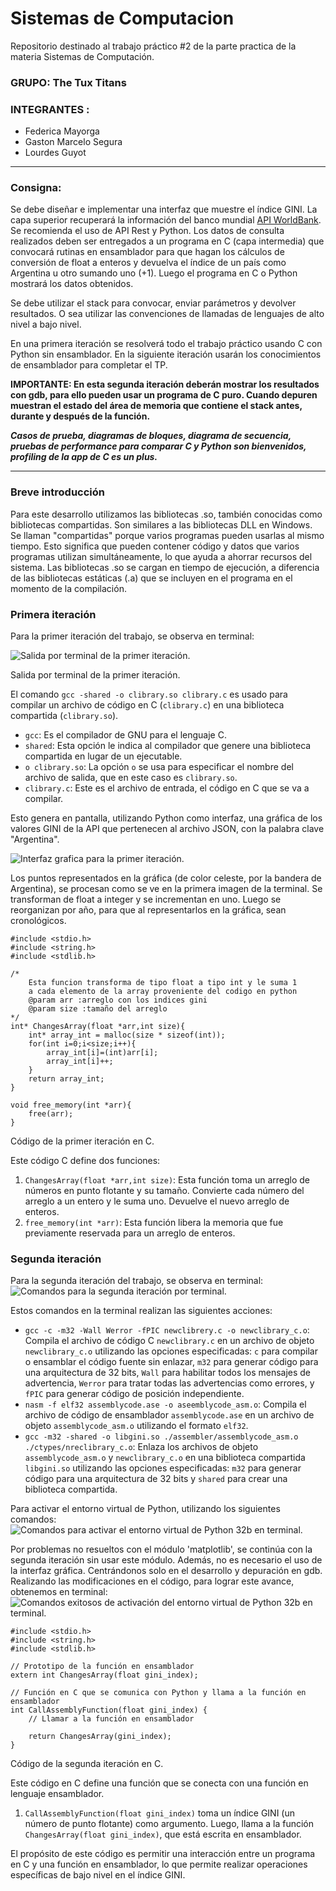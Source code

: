 # Sistemas de Computacion
Repositorio destinado al trabajo práctico #2 de la parte practica de la materia Sistemas de Computación.  
### GRUPO: The Tux Titans
### INTEGRANTES : 
- Federica Mayorga
- Gaston Marcelo Segura
- Lourdes Guyot

---
### Consigna:

Se debe diseñar e implementar una interfaz que muestre el índice GINI. La capa superior recuperará la información del banco mundial [API WorldBank](https://api.worldbank.org/v2/en/country/all/indicator/SI.POV.GINI?format=json&date=2011:2020&per_page=32500&page=1&country=%22Argentina%22). Se recomienda el uso de API Rest y Python. Los datos de consulta realizados deben ser entregados a un programa en C (capa intermedia) que convocará rutinas en ensamblador para que hagan los cálculos de conversión de float a enteros y devuelva el índice de un país como Argentina u otro sumando uno (+1). Luego el programa en C o Python mostrará los datos obtenidos.

Se debe utilizar el stack para convocar, enviar parámetros y devolver resultados. O sea utilizar las convenciones de llamadas de lenguajes de alto nivel a bajo nivel.

En una primera iteración se resolverá todo el trabajo práctico usando C con Python sin ensamblador. En la siguiente iteración usarán los conocimientos de ensamblador para completar el TP.

**IMPORTANTE: En esta segunda iteración deberán mostrar los resultados con gdb, para ello pueden usar un programa de C puro. Cuando depuren muestran el estado del área de memoria que contiene el stack antes, durante y después de la función.**

***Casos de prueba, diagramas de bloques, diagrama de secuencia, pruebas de performance para comparar C y Python son bienvenidos, profiling de la app de C es un plus.***

---
### Breve introducción

Para este desarrollo utilizamos las bibliotecas .so, también conocidas como bibliotecas compartidas. Son similares a las bibliotecas DLL en Windows. Se llaman "compartidas" porque varios programas pueden usarlas al mismo tiempo. Esto significa que pueden contener código y datos que varios programas utilizan simultáneamente, lo que ayuda a ahorrar recursos del sistema. Las bibliotecas .so se cargan en tiempo de ejecución, a diferencia de las bibliotecas estáticas (.a) que se incluyen en el programa en el momento de la compilación.

### Primera iteración

Para la primer iteración del trabajo, se observa en terminal:

![Salida por terminal de la primer iteración.](https://github.com/FedericaMayorga01/SistDeCompTP2/assets/131220584/26dabf06-f34e-444d-a753-67dd00f1eeef)


Salida por terminal de la primer iteración.

El comando `gcc -shared -o clibrary.so clibrary.c` es usado para compilar un archivo de código en C (`clibrary.c`) en una biblioteca compartida (`clibrary.so`).

- `gcc`: Es el compilador de GNU para el lenguaje C.
- `shared`: Esta opción le indica al compilador que genere una biblioteca compartida en lugar de un ejecutable.
- `o clibrary.so`: La opción `o` se usa para especificar el nombre del archivo de salida, que en este caso es `clibrary.so`.
- `clibrary.c`: Este es el archivo de entrada, el código en C que se va a compilar.

Esto genera en pantalla, utilizando Python como interfaz, una gráfica de los valores GINI de la API que pertenecen al archivo JSON, con la palabra clave "Argentina".

![Interfaz grafica para la primer iteración.](https://github.com/FedericaMayorga01/SistDeCompTP2/assets/131220584/90139278-80ba-42c6-bf17-eb2960cb17f3)

Los puntos representados en la gráfica (de color celeste, por la bandera de Argentina), se procesan como se ve en la primera imagen de la terminal. Se transforman de float a integer y se incrementan en uno. Luego se reorganizan por año, para que al representarlos en la gráfica, sean cronológicos.


```
#include <stdio.h>
#include <string.h>
#include <stdlib.h>

/*
    Esta funcion transforma de tipo float a tipo int y le suma 1 
    a cada elemento de la array proveniente del codigo en python 
    @param arr :arreglo con los indices gini
    @param size :tamaño del arreglo
*/
int* ChangesArray(float *arr,int size){
    int* array_int = malloc(size * sizeof(int));
    for(int i=0;i<size;i++){
        array_int[i]=(int)arr[i];
        array_int[i]++;
    }
    return array_int;
}

void free_memory(int *arr){
    free(arr);
}
```
Código de la primer iteración en C.

Este código C define dos funciones:

1. `ChangesArray(float *arr,int size)`: Esta función toma un arreglo de números en punto flotante y su tamaño. Convierte cada número del arreglo a un entero y le suma uno. Devuelve el nuevo arreglo de enteros.
2. `free_memory(int *arr)`: Esta función libera la memoria que fue previamente reservada para un arreglo de enteros.


### Segunda iteración

Para la segunda iteración del trabajo, se observa en terminal:
![Comandos para la segunda iteración por terminal.](https://github.com/FedericaMayorga01/SistDeCompTP2/assets/131220584/d69c9e65-47bf-4a62-8da9-2d7462884248)

Estos comandos en la terminal realizan las siguientes acciones:

- `gcc -c -m32 -Wall Werror -fPIC newclibrery.c -o newclibrary_c.o`: Compila el archivo de código C `newclibrary.c` en un archivo de objeto `newclibrary_c.o` utilizando las opciones especificadas: `c` para compilar o ensamblar el código fuente sin enlazar, `m32` para generar código para una arquitectura de 32 bits, `Wall` para habilitar todos los mensajes de advertencia, `Werror` para tratar todas las advertencias como errores, y `fPIC` para generar código de posición independiente.
- `nasm -f elf32 assemblycode.ase -o aseemblycode_asm.o`: Compila el archivo de código de ensamblador `assemblycode.ase` en un archivo de objeto `assemblycode_asm.o` utilizando el formato `elf32`.
- `gcc -m32 -shared -o libgini.so ./assembler/assemblycode_asm.o ./ctypes/nreclibrary_c.o`: Enlaza los archivos de objeto `assemblycode_asm.o` y `newclibrary_c.o` en una biblioteca compartida `libgini.so` utilizando las opciones especificadas: `m32` para generar código para una arquitectura de 32 bits y `shared` para crear una biblioteca compartida.

Para activar el entorno virtual de Python, utilizando los siguientes comandos:
![Comandos para activar el entorno virtual de Python 32b en terminal.](https://github.com/FedericaMayorga01/SistDeCompTP2/assets/131220584/de08e997-ee36-4645-99ad-e31013bb0386)

Por problemas no resueltos con el módulo 'matplotlib', se continúa con la segunda iteración sin usar este módulo. Además, no es necesario el uso de la interfaz gráfica. Centrándonos solo en el desarrollo y depuración en gdb.
Realizando las modificaciones en el código, para lograr este avance, obtenemos en terminal:
![Comandos exitosos de activación del entorno virtual de Python 32b en terminal.](https://github.com/FedericaMayorga01/SistDeCompTP2/assets/131220584/7662cbb1-fdd2-49a4-bdb3-47816ef17c54)


```
#include <stdio.h>
#include <string.h>
#include <stdlib.h>

// Prototipo de la función en ensamblador
extern int ChangesArray(float gini_index);

// Función en C que se comunica con Python y llama a la función en ensamblador
int CallAssemblyFunction(float gini_index) {
    // Llamar a la función en ensamblador

    return ChangesArray(gini_index);
}
```
Código de la segunda iteración en C.

Este código en C define una función que se conecta con una función en lenguaje ensamblador.

1. `CallAssemblyFunction(float gini_index)` toma un índice GINI (un número de punto flotante) como argumento. Luego, llama a la función `ChangesArray(float gini_index)`, que está escrita en ensamblador.

El propósito de este código es permitir una interacción entre un programa en C y una función en ensamblador, lo que permite realizar operaciones específicas de bajo nivel en el índice GINI.
